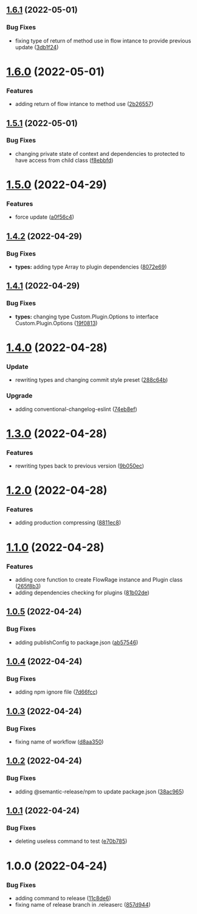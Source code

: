 ## [1.6.1](https://github.com/FlowRage/core/compare/v1.6.0...v1.6.1) (2022-05-01)


### Bug Fixes

* fixing type of return of method use in flow intance to provide previous update ([3db1f24](https://github.com/FlowRage/core/commit/3db1f247905bc5d4c87e426130c8476d3d2232b7))

# [1.6.0](https://github.com/FlowRage/core/compare/v1.5.1...v1.6.0) (2022-05-01)


### Features

* adding return of flow intance to method use ([2b26557](https://github.com/FlowRage/core/commit/2b26557e9f9d6ae154c91ac413aeaa59fb9b6f65))

## [1.5.1](https://github.com/FlowRage/core/compare/v1.5.0...v1.5.1) (2022-05-01)


### Bug Fixes

* changing private state of context and dependencies to protected to have access from child class ([f8ebbfd](https://github.com/FlowRage/core/commit/f8ebbfd74e5d14fe25e3f3defa3a0c51961256be))

# [1.5.0](https://github.com/FlowRage/core/compare/v1.4.2...v1.5.0) (2022-04-29)


### Features

* force update ([a0f56c4](https://github.com/FlowRage/core/commit/a0f56c4d3f2d4b4d952bc140e055f6344b9e4a20))

## [1.4.2](https://github.com/FlowRage/core/compare/v1.4.1...v1.4.2) (2022-04-29)


### Bug Fixes

* **types:** adding type Array<never> to plugin dependencies ([8072e69](https://github.com/FlowRage/core/commit/8072e699f6a73a60464c7b5047f06c07531d2a90))

## [1.4.1](https://github.com/FlowRage/core/compare/v1.4.0...v1.4.1) (2022-04-29)


### Bug Fixes

* **types:** changing type Custom.Plugin.Options to interface Custom.Plugin.Options ([19f0813](https://github.com/FlowRage/core/commit/19f08134879e98e115f00f4b35790905760f6fdf))

# [1.4.0](https://github.com/FlowRage/core/compare/v1.3.0...v1.4.0) (2022-04-28)


### Update

* rewriting types and changing commit style preset ([288c64b](https://github.com/FlowRage/core/commit/288c64b039a2099ed06f273c26b26d81004f9953))

### Upgrade

* adding conventional-changelog-eslint ([74eb8ef](https://github.com/FlowRage/core/commit/74eb8ef8cd3bdaacd80b25ea445ade95483187c2))

# [1.3.0](https://github.com/FlowRage/core/compare/v1.2.0...v1.3.0) (2022-04-28)


### Features

* rewriting types back to previous version ([9b050ec](https://github.com/FlowRage/core/commit/9b050eca8e03aaf0eadf126cc7ceda36d8b1287e))

# [1.2.0](https://github.com/FlowRage/core/compare/v1.1.0...v1.2.0) (2022-04-28)


### Features

* adding production compressing ([8811ec8](https://github.com/FlowRage/core/commit/8811ec869f1a4c5d4e39d4f49456ba01a6714993))

# [1.1.0](https://github.com/FlowRage/core/compare/v1.0.5...v1.1.0) (2022-04-28)


### Features

* adding core function to create FlowRage instance and Plugin class ([265f8b3](https://github.com/FlowRage/core/commit/265f8b316d41d241c5cff71c96679401b77f7f4a))
* adding dependencies checking for plugins ([81b02de](https://github.com/FlowRage/core/commit/81b02ded7cf2f609fd5c4e66535e66a8ed39b991))

## [1.0.5](https://github.com/FlowRage/core/compare/v1.0.4...v1.0.5) (2022-04-24)


### Bug Fixes

* adding publishConfig to package.json ([ab57546](https://github.com/FlowRage/core/commit/ab575468f26083ca126c3d10cffb682dbbe8a8d4))

## [1.0.4](https://github.com/FlowRage/core/compare/v1.0.3...v1.0.4) (2022-04-24)


### Bug Fixes

* adding npm ignore file ([7d66fcc](https://github.com/FlowRage/core/commit/7d66fccaa9fb89fd27f6f6213b2d7e0e4d07c516))

## [1.0.3](https://github.com/FlowRage/core/compare/v1.0.2...v1.0.3) (2022-04-24)


### Bug Fixes

* fixing name of workflow ([d8aa350](https://github.com/FlowRage/core/commit/d8aa350fe0ceb12ecc4b4f577576fb07713be508))

## [1.0.2](https://github.com/FlowRage/core/compare/v1.0.1...v1.0.2) (2022-04-24)


### Bug Fixes

* adding @semantic-release/npm to update package.json ([38ac965](https://github.com/FlowRage/core/commit/38ac9654b05bd2b25fe88d007ef6c7659437dc2a))

## [1.0.1](https://github.com/FlowRage/core/compare/v1.0.0...v1.0.1) (2022-04-24)


### Bug Fixes

* deleting useless command to test ([e70b785](https://github.com/FlowRage/core/commit/e70b7852fcca0616bc5348e22913dc57618256f0))

# 1.0.0 (2022-04-24)


### Bug Fixes

* adding command to release ([11c8de6](https://github.com/FlowRage/core/commit/11c8de6c6617736c92d14e30442c9a160fd5f501))
* fixing name of release branch in .releaserc ([857d944](https://github.com/FlowRage/core/commit/857d944864b1ca8346d4daef7d9f9c724bed83e2))
